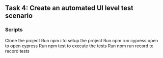 ## Task 4: Create an automated UI level test scenario ##

### Scripts
Clone the project
Run npm i to setup the project
Run npm run cypress:open to open cypress
Run npm test to execute the tests
Run npm run record to record tests